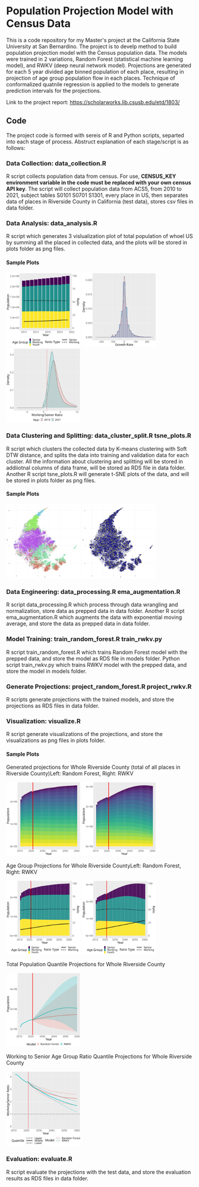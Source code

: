# Population Projection Model with Census Data
This is a code repository for my Master's project at the California State University at San Bernardino. The project is to develp method to build population projection model with the Census population data. The models were trained in 2 variations, Random Forest (statistical machine learning model), and RWKV (deep neural network model). Projections are generated for each 5 year divided age binned population of each place, resulting in projection of age group population flow in each places. Technique of conformalized quatnile regression is applied to the models to generate prediction intervals for the projections.

Link to the project report: https://scholarworks.lib.csusb.edu/etd/1803/

## Code
The project code is formed with sereis of R and Python scripts, separted into each stage of process. Abstruct explanation of each stage/script is as follows:

### Data Collection: data_collection.R
R script collects population data from census. For use, <strong>CENSUS_KEY environment variable in the code must be replaced with your own census API key</strong>. The script will collect population data from ACS5, from 2010 to 2021, subject tables S0101 S0701 S1301, every place in US, then separates data of places in Riverside County in California (test data), stores csv files in data folder.

### Data Analysis: data_analysis.R
R script which generates 3 vislualization plot of total population of whoel US by summing all the placed in collected data, and the plots will be stored in plots folder as png files.

#### Sample Plots
<img src="./sample_plots/population_combination_plot_us.png" width="200">
<img src="./sample_plots/growth_rate_distribution.png" width="200">
<img src="./sample_plots/work_senior_ratio_distribution.png" width="200">



### Data Clustering and Splitting: data_cluster_split.R tsne_plots.R
R script which clusters the collected data by K-means clustering with Soft DTW distance, and splits the data into training and validation data for each cluster. All the information about clustering and splitting will be stored in addiiotnal columns of data frame, will be stored as RDS file in data folder. Another R script tsne_plots.R will generate t-SNE plots of the data, and will be stored in plots folder as png files.

#### Sample Plots
<img src="./sample_plots/tsne_k10.png" width="200">
<img src="./sample_plots/tsne_split.png" width="200">

### Data Engineering: data_processing.R ema_augmentation.R
R script data_processing.R which process through data wrangling and normalization, store data as prepped data in data folder. Another R script ema_augmentation.R which augments the data with exponential moving average, and store the data as prepped data in data folder. 

### Model Training: train_random_forest.R train_rwkv.py
R script train_random_forest.R which trains Random Forest model with the prepped data, and store the model as RDS file in models folder. Python script train_rwkv.py which trains RWKV model with the prepped data, and store the model in models folder.

### Generate Projections: project_random_forest.R project_rwkv.R
R scripts generate projections with the trained models, and store the projections as RDS files in data folder.

### Visualization: visualize.R
R script generate visualizations of the projections, and store the visualizations as png files in plots folder. 

#### Sample Plots
Generated projections for Whole Riverside County (total of all places in Riverside County)Left: Random Forest, Right: RWKV
 
<img src="./sample_plots/rf_0_mq.png" width="200">
<img src="./sample_plots/rwkv_0_mq.png" width="200">
 
Age Group Projections for Whole Riverside CountyLeft: Random Forest, Right: RWKV
 
<img src="./sample_plots/rf_combination_0.png" width="200">
<img src="./sample_plots/rwkv_combination_0.png" width="200">
 
Total Population Quantile Projections for Whole Riverside County
 
<img src="./sample_plots/total_pop_0.png" width="200">
 
Working to Senior Age Group Ratio Quantile Projections for Whole Riverside County
 
<img src="./sample_plots/working_senior_ratio_0.png" width="200">

### Evaluation: evaluate.R
R script evaluate the projections with the test data, and store the evaluation results as RDS files in data folder.

